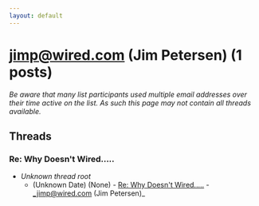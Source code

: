 ```yaml
---
layout: default
---
```


# jimp@wired.com (Jim Petersen) (1 posts)

_Be aware that many list participants used multiple email addresses over their time active on the list. As such this page may not contain all threads available._

## Threads

### Re: Why Doesn't Wired.....
+ _Unknown thread root_
  + (Unknown Date) (None) - [Re: Why Doesn't Wired.....](/archive/1995/unknown/c3626a60e619aaa282083532124fcc084fee02b9b72ae4435c7e42f42f086863) - _jimp@wired.com (Jim Petersen)_

